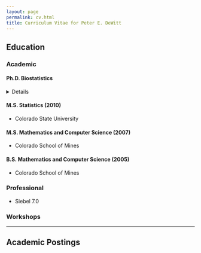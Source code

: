 ```yaml
---
layout: page
permalink: cv.html
title: Curriculum Vitae for Peter E. DeWitt
---
```



## Education

### Academic

#### Ph.D. Biostatistics
<details>
<ul>
<li> expected Spring 2017 </li>
<li> University of Colorado Anschutz Medical Campus </li>
</ul>
</details>





#### M.S. Statistics (2010)
* Colorado State University

#### M.S. Mathematics and Computer Science (2007)
* Colorado School of Mines

#### B.S. Mathematics and Computer Science (2005)
*   Colorado School of Mines

### Professional
* Siebel 7.0

### Workshops


-----

## Academic Postings
